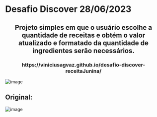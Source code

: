 <h1> Desafio Discover 28/06/2023</h1>


<h2 align='center'>Projeto simples em que o usuário escolhe a quantidade de receitas e obtém o valor atualizado e formatado da quantidade de ingredientes serão necessários.</h2>
<h3 align='center'>https://viniciusagvaz.github.io/desafio-discover-receitaJunina/</h3>




![image](https://github.com/viniciusagvaz/desafio-discover-receitaJunina/assets/109700331/db6f128e-b2c9-4f8e-b6e4-8902dcf6b01c)







<h2>Original:</h2>


![image](https://github.com/viniciusagvaz/desafio-discover-receitaJunina/assets/109700331/96e9fc8f-e198-4354-b1b8-8def35813641)
